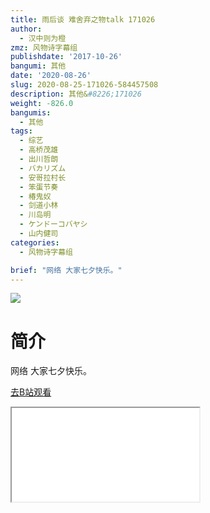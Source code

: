 ```yaml
---
title: 雨后谈 难舍弃之物talk 171026
author:
  - 汉中则为橙
zmz: 风物诗字幕组
publishdate: '2017-10-26'
bangumi: 其他
date: '2020-08-26'
slug: 2020-08-25-171026-584457508
description: 其他&#8226;171026
weight: -826.0
bangumis:
  - 其他
tags:
  - 综艺
  - 高桥茂雄
  - 出川哲朗
  - バカリズム
  - 安哥拉村长
  - 笨蛋节奏
  - 椿鬼奴
  - 剑道小林
  - 川岛明
  - ケンドーコバヤシ
  - 山内健司
categories:
  - 风物诗字幕组

brief: "网络 大家七夕快乐。"
---
```

![](https://raw.githubusercontent.com/tcgriffith/owaraisite/master/static/tmpimg/6d86cc3a60ed083e7e80315f172098be4a36b2b0.jpg.480.jpg)
# 简介  
网络
大家七夕快乐。  

[去B站观看](https://www.bilibili.com/video/av584457508/)
<div class ="resp-container"><iframe class="testiframe" src="//player.bilibili.com/player.html?aid=584457508"", scrolling="no", allowfullscreen="true" > </iframe></div> 
